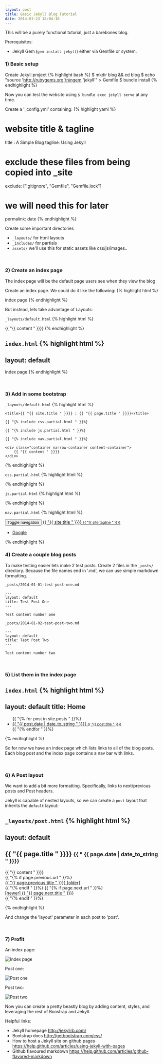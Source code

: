 ```yaml
---
layout: post
title: Basic Jekyll Blog Tutorial
date: 2014-03-23 18:04:10
---
```


This will be a purely functional tutorial, just a barebones blog.

Prerequisites:
- Jekyll Gem (```gem install jekyll```) either via Gemfile or system.


### 1) Basic setup
Create Jekyll project
{% highlight bash %}
$ mkdir blog && cd blog
$ echo "source 'http://rubygems.org'\n\ngem 'jekyll'" > Gemfile
$ bundle install
{% endhighlight %}

Now you can test the website using ```$ bundle exec jekyll serve``` at any time.

Create a '\_config.yml' containing:
{% highlight yaml %}
# website title & tagline
title : A Simple Blog
tagline: Using Jekyll

# exclude these files from being copied into _site
exclude: [".gitignore", "Gemfile", "Gemfile.lock"]

# we will need this for later
permalink: date
{% endhighlight %}

Create some important directories
- ```_layouts/``` for html layouts
- ```_includes/``` for partials
- ```assets/``` we'll use this for static assets like css/js/images..

<br>

### 2) Create an index page
The index page will be the default page users see when they view the blog

Create an index page. We could do it like the following:
{% highlight html %}
<!DOCTYPE html>
<html>
<head>
    <title>{{ "{{ site.title " }}}}</title>
</head>
<body>
index page
</body>
</html>
{% endhighlight %}

But instead, lets take advantage of Layouts:

```_layouts/default.html```
{% highlight html %}
<!DOCTYPE html>
<html>
<head>
    <title>{{ "{{ site.title " }}}}</title>
</head>
<body>
{{ "{{ content " }}}}
</body>
</html>
{% endhighlight %}

```index.html```
{% highlight html %}
---
layout: default
---
index page
{% endhighlight %}

<br>

### 3) Add in some bootstrap
```_layouts/default.html```
{% highlight html %}
<!DOCTYPE html>
<html>
<head>
    <meta charset="utf-8">
    <meta http-equiv="X-UA-Compatible" content="IE=edge">
    <meta name="viewport" content="width=device-width, initial-scale=1">

    <title>{{ "{{ site.title " }}}} : {{ "{{ page.title " }}}}</title>

    {{ "{% include css.partial.html " }}%}

    {{ "{% include js.partial.html " }}%}
</head>
<body>

    {{ "{% include nav.partial.html " }}%}

    <div class="container narrow-container content-container">
        {{ "{{ content " }}}}
    </div>

</body>
</html>
{% endhighlight %}

```css.partial.html```
{% highlight html %}
<link rel="stylesheet" href="http://netdna.bootstrapcdn.com/bootstrap/3.1.1/css/bootstrap.min.css">
<link rel="stylesheet" href="http://netdna.bootstrapcdn.com/font-awesome/4.0.3/css/font-awesome.min.css">
{% endhighlight %}

```js.partial.html```
{% highlight html %}
<script src="http://code.jquery.com/jquery-2.1.0.min.js"></script>
<script src="http://netdna.bootstrapcdn.com/bootstrap/3.1.1/js/bootstrap.min.js"></script>
{% endhighlight %}

```nav.partial.html```
{% highlight html %}
<div class="navbar navbar-default navbar-static-top" role="navigation">
    <div class="container narrow-container">
        <div class="navbar-header">
            <button type="button" class="navbar-toggle" data-toggle="collapse" data-target="#navbar-collapse-1">
                <span class="sr-only">Toggle navigation</span>
                <span class="icon-bar"></span>
                <span class="icon-bar"></span>
                <span class="icon-bar"></span>
            </button>
            <a class="navbar-brand" href="/index.html">{{ "{{ site.title " }}}} <small>{{ "{{ site.tagline " }}}}</small></a>
        </div>
        <div class="collapse navbar-collapse" id="navbar-collapse-1">
            <ul class="nav navbar-nav navbar-right">
                <!-- some random link -->
                <li><a href="http://google.com"><i class="fa fa-search fa-lg"></i> Google</a></li>
            </ul>
        </div>
    </div>
</div>
{% endhighlight %}

<br>

### 4) Create a couple blog posts
To make testing easier lets make 2 test posts. Create 2 files in the ```_posts/``` directory. Because the file names end in '.md', we can use simple markdown formatting.

```_posts/2014-01-01-test-post-one.md```
```
---
layout: default
title: Test Post One
---

Test content number one

```

```_posts/2014-01-02-test-post-two.md```
```
---
layout: default
title: Test Post Two
---

Test content number two

```

<br>

### 5) List them in the index page
```index.html```
{% highlight html %}
---
layout: default
title: Home
---
<ul>
{{ "{% for post in site.posts " }}%}
    <li><a href="{{ "{{ post.url " }}}}">{{ "{{ post.date | date_to_string " }}}} <small>{{ "{{ post.title " }}}}</small></a></li>
{{ "{% endfor " }}%}
</ul>
{% endhighlight %}

So for now we have an index page which lists links to all of the blog posts. Each blog post and the index page contains a nav bar with links.

<br>

### 6) A Post layout
We want to add a bit more formatting. Specifically, links to next/previous posts and Post headers.

Jekyll is capable of nested layouts, so we can create a ```post``` layout that inherits the ```default``` layout:

```_layouts/post.html```
{% highlight html %}
---
layout: default
---

<div class="page-header">
  <h2>{{ "{{ page.title " }}}} <small>{{ " {{ page.date | date_to_string " }}}}</small></h2>
</div>

<div class="post-content">
    {{ "{{ content " }}}}
</div>

<div class="postnavlinks">
    <div class="clearfix"></div>
    {{ "{% if page.previous.url " }}%}
        <div class="pull-left">
            <a href="{{ "{{ page.previous.url " }}}}"><i class="fa fa-arrow-left"></i> {{ "{{ page.previous.title " }}}} [older]</a>
        </div>
    {{ "{% endif " }}%}
    {{ "{% if page.next.url " }}%}
        <div class="pull-right">
            <a href="{{ "{{ page.next.url " }}}}">[newer] {{ "{{ page.next.title " }}}} <i class="fa fa-arrow-right"></i></a>
        </div>
    {{ "{% endif " }}%}
    <div class="clearfix"></div>
</div>

{% endhighlight %}

And change the 'layout' parameter in each post to 'post'.

<br>

### 7) Profit
An index page:

![Index page](/assets/img/tut1_img1.jpg)


Post one:

![Post one](/assets/img/tut1_img2.jpg)


Post two:

![Post two](/assets/img/tut1_img3.jpg)

Now you can create a pretty beastly blog by adding content, styles, and leveraging the rest of Boostrap and Jekyll.

Helpful links:
- Jekyll homepage <http://jekyllrb.com/>
- Bootstrap docs <http://getbootstrap.com/css/>
- How to host a Jekyll site on github pages <https://help.github.com/articles/using-jekyll-with-pages>
- Github flavoured markdown <https://help.github.com/articles/github-flavored-markdown>